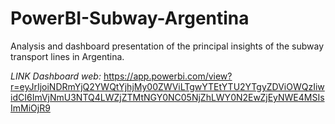 # PowerBI-Subway-Argentina
Analysis and dashboard presentation of the principal insights of the subway transport lines in Argentina.

*LINK Dashboard web:* https://app.powerbi.com/view?r=eyJrIjoiNDRmYjQ2YWQtYjhjMy00ZWViLTgwYTEtYTU2YTgyZDViOWQzIiwidCI6ImVjNmU3NTQ4LWZjZTMtNGY0NC05NjZhLWY0N2EwZjEyNWE4MSIsImMiOjR9
